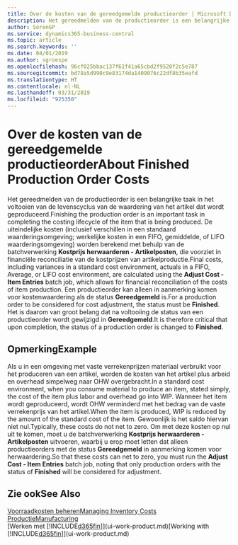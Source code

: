 ```yaml
---
title: Over de kosten van de gereedgemelde productieorder | Microsoft Docs
description: Het gereedmelden van de productieorder is een belangrijke taak in het voltooien van de levenscyclus van de waardering van het artikel dat wordt geproduceerd. De uiteindelijke kosten, inclusief verschillen in een standaardwaarderingsomgeving, werkelijke kosten in een FIFO, gemiddelde of LIFO-waarderingsomgeving, worden berekend met behulp van de batchverwerking Kostprijs herwaarderen - Artikelposten.
author: SorenGP
ms.service: dynamics365-business-central
ms.topic: article
ms.search.keywords: ''
ms.date: 04/01/2019
ms.author: sgroespe
ms.openlocfilehash: 96cf025bbac137f61f41a65cbd2f9520f2c5e787
ms.sourcegitcommit: bd78a5d990c9e83174da1409076c22df8b35eafd
ms.translationtype: HT
ms.contentlocale: nl-NL
ms.lasthandoff: 03/31/2019
ms.locfileid: "925350"
---
```

# <a name="about-finished-production-order-costs"></a><span data-ttu-id="2dac1-104">Over de kosten van de gereedgemelde productieorder</span><span class="sxs-lookup"><span data-stu-id="2dac1-104">About Finished Production Order Costs</span></span>
<span data-ttu-id="2dac1-105">Het gereedmelden van de productieorder is een belangrijke taak in het voltooien van de levenscyclus van de waardering van het artikel dat wordt geproduceerd.</span><span class="sxs-lookup"><span data-stu-id="2dac1-105">Finishing the production order is an important task in completing the costing lifecycle of the item that is being produced.</span></span> <span data-ttu-id="2dac1-106">De uiteindelijke kosten (inclusief verschillen in een standaard waarderingsomgeving; werkelijke kosten in een FIFO, gemiddelde, of LIFO waarderingsomgeving) worden berekend met behulp van de batchverwerking **Kostprijs herwaarderen - Artikelposten**, die voorziet in financiële reconciliatie van de kostprijzen van artikelproductie.</span><span class="sxs-lookup"><span data-stu-id="2dac1-106">Final costs, including variances in a standard cost environment, actuals in a FIFO, Average, or LIFO cost environment, are calculated using the **Adjust Cost - Item Entries** batch job, which allows for financial reconciliation of the costs of item production.</span></span> <span data-ttu-id="2dac1-107">Een productieorder kan alleen in aanmerking komen voor kostenwaardering als de status **Gereedgemeld** is.</span><span class="sxs-lookup"><span data-stu-id="2dac1-107">For a production order to be considered for cost adjustment, the status must be **Finished**.</span></span> <span data-ttu-id="2dac1-108">Het is daarom van groot belang dat na voltooiing de status van een productieorder wordt gewijzigd in **Gereedgemeld**.</span><span class="sxs-lookup"><span data-stu-id="2dac1-108">It is therefore critical that upon completion, the status of a production order is changed to **Finished**.</span></span>  

## <a name="example"></a><span data-ttu-id="2dac1-109">Opmerking</span><span class="sxs-lookup"><span data-stu-id="2dac1-109">Example</span></span>  
 <span data-ttu-id="2dac1-110">Als u in een omgeving met vaste verrekenprijzen materiaal verbruikt voor het produceren van een artikel, worden de kosten van het artikel plus arbeid en overhead simpelweg naar OHW overgebracht.</span><span class="sxs-lookup"><span data-stu-id="2dac1-110">In a standard cost environment, when you consume material to produce an item, stated simply, the cost of the item plus labor and overhead go into WIP.</span></span> <span data-ttu-id="2dac1-111">Wanneer het item wordt geproduceerd, wordt OHW verminderd met het bedrag van de vaste verrekenprijs van het artikel.</span><span class="sxs-lookup"><span data-stu-id="2dac1-111">When the item is produced, WIP is reduced by the amount of the standard cost of the item.</span></span> <span data-ttu-id="2dac1-112">Gewoonlijk is het saldo hiervan niet nul.</span><span class="sxs-lookup"><span data-stu-id="2dac1-112">Typically, these costs do not net to zero.</span></span> <span data-ttu-id="2dac1-113">Om met deze kosten op nul uit te komen, moet u de batchverwerking **Kostprijs herwaarderen - Artikelposten** uitvoeren, waarbij u erop moet letten dat alleen productieorders met de status **Gereedgemeld** in aanmerking komen voor herwaardering.</span><span class="sxs-lookup"><span data-stu-id="2dac1-113">So that these costs can net to zero, you must run the **Adjust Cost - Item Entries** batch job, noting that only production orders with the status of **Finished** will be considered for adjustment.</span></span>  

## <a name="see-also"></a><span data-ttu-id="2dac1-114">Zie ook</span><span class="sxs-lookup"><span data-stu-id="2dac1-114">See Also</span></span>  
[<span data-ttu-id="2dac1-115">Voorraadkosten beheren</span><span class="sxs-lookup"><span data-stu-id="2dac1-115">Managing Inventory Costs</span></span>](finance-manage-inventory-costs.md)  
[<span data-ttu-id="2dac1-116">Productie</span><span class="sxs-lookup"><span data-stu-id="2dac1-116">Manufacturing</span></span>](production-manage-manufacturing.md)  
<span data-ttu-id="2dac1-117">[Werken met [!INCLUDE[d365fin](includes/d365fin_md.md)]](ui-work-product.md)</span><span class="sxs-lookup"><span data-stu-id="2dac1-117">[Working with [!INCLUDE[d365fin](includes/d365fin_md.md)]](ui-work-product.md)</span></span>

